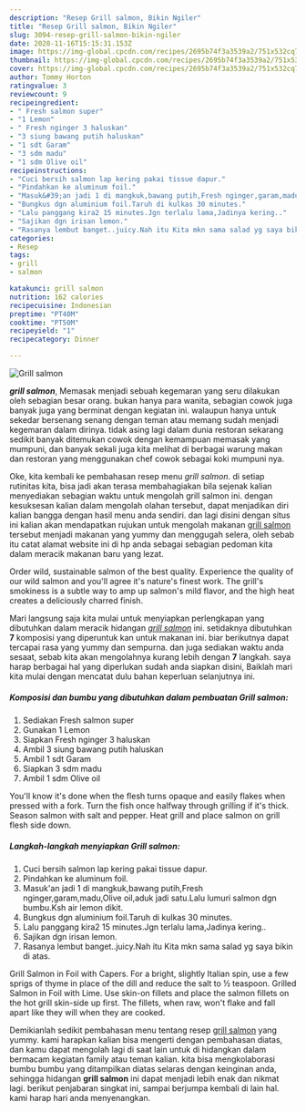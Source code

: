 ```yaml
---
description: "Resep Grill salmon, Bikin Ngiler"
title: "Resep Grill salmon, Bikin Ngiler"
slug: 3094-resep-grill-salmon-bikin-ngiler
date: 2020-11-16T15:15:31.153Z
image: https://img-global.cpcdn.com/recipes/2695b74f3a3539a2/751x532cq70/grill-salmon-foto-resep-utama.jpg
thumbnail: https://img-global.cpcdn.com/recipes/2695b74f3a3539a2/751x532cq70/grill-salmon-foto-resep-utama.jpg
cover: https://img-global.cpcdn.com/recipes/2695b74f3a3539a2/751x532cq70/grill-salmon-foto-resep-utama.jpg
author: Tommy Horton
ratingvalue: 3
reviewcount: 9
recipeingredient:
- " Fresh salmon super"
- "1 Lemon"
- " Fresh nginger 3 haluskan"
- "3 siung bawang putih haluskan"
- "1 sdt Garam"
- "3 sdm madu"
- "1 sdm Olive oil"
recipeinstructions:
- "Cuci bersih salmon lap kering pakai tissue dapur."
- "Pindahkan ke aluminum foil."
- "Masuk&#39;an jadi 1 di mangkuk,bawang putih,Fresh nginger,garam,madu,Olive oil,aduk jadi satu.Lalu lumuri salmon dgn bumbu.Ksh air lemon dikit."
- "Bungkus dgn aluminium foil.Taruh di kulkas 30 minutes."
- "Lalu panggang kira2 15 minutes.Jgn terlalu lama,Jadinya kering.."
- "Sajikan dgn irisan lemon."
- "Rasanya lembut banget..juicy.Nah itu Kita mkn sama salad yg saya bikin di atas."
categories:
- Resep
tags:
- grill
- salmon

katakunci: grill salmon 
nutrition: 162 calories
recipecuisine: Indonesian
preptime: "PT40M"
cooktime: "PT50M"
recipeyield: "1"
recipecategory: Dinner

---
```



![Grill salmon](https://img-global.cpcdn.com/recipes/2695b74f3a3539a2/751x532cq70/grill-salmon-foto-resep-utama.jpg)

<b><i>grill salmon</i></b>, Memasak menjadi sebuah kegemaran yang seru dilakukan oleh sebagian besar orang. bukan hanya para wanita, sebagian cowok juga banyak juga yang berminat dengan kegiatan ini. walaupun hanya untuk sekedar bersenang senang dengan teman atau memang sudah menjadi kegemaran dalam dirinya. tidak asing lagi dalam dunia restoran sekarang sedikit banyak ditemukan cowok dengan kemampuan memasak yang mumpuni, dan banyak sekali juga kita melihat di berbagai warung makan dan restoran yang menggunakan chef cowok sebagai koki mumpuni nya.

Oke, kita kembali ke pembahasan resep menu <i>grill salmon</i>. di setiap rutinitas kita, bisa jadi akan terasa membahagiakan bila sejenak kalian menyediakan sebagian waktu untuk mengolah grill salmon ini. dengan kesuksesan kalian dalam mengolah olahan tersebut, dapat menjadikan diri kalian bangga dengan hasil menu anda sendiri. dan lagi disini dengan situs ini kalian akan mendapatkan rujukan untuk mengolah makanan <u>grill salmon</u> tersebut menjadi makanan yang yummy dan menggugah selera, oleh sebab itu catat alamat website ini di hp anda sebagai sebagian pedoman kita dalam meracik makanan baru yang lezat.

Order wild, sustainable salmon of the best quality. Experience the quality of our wild salmon and you&#39;ll agree it&#39;s nature&#39;s finest work. The grill&#39;s smokiness is a subtle way to amp up salmon&#39;s mild flavor, and the high heat creates a deliciously charred finish.


Mari langsung saja kita mulai untuk menyiapkan perlengkapan yang dibutuhkan dalam meracik hidangan <u><i>grill salmon</i></u> ini. setidaknya dibutuhkan <b>7</b> komposisi yang diperuntuk kan untuk makanan ini. biar berikutnya dapat tercapai rasa yang yummy dan sempurna. dan juga sediakan waktu anda sesaat, sebab kita akan mengolahnya kurang lebih dengan <b>7</b> langkah. saya harap berbagai hal yang diperlukan sudah anda siapkan disini, Baiklah mari kita mulai dengan mencatat dulu bahan keperluan selanjutnya ini.

<!--inarticleads1-->

##### Komposisi dan bumbu yang dibutuhkan dalam pembuatan Grill salmon:

1. Sediakan  Fresh salmon super
1. Gunakan 1 Lemon
1. Siapkan  Fresh nginger 3 haluskan
1. Ambil 3 siung bawang putih haluskan
1. Ambil 1 sdt Garam
1. Siapkan 3 sdm madu
1. Ambil 1 sdm Olive oil


You&#39;ll know it&#39;s done when the flesh turns opaque and easily flakes when pressed with a fork. Turn the fish once halfway through grilling if it&#39;s thick. Season salmon with salt and pepper. Heat grill and place salmon on grill flesh side down. 

<!--inarticleads2-->

##### Langkah-langkah menyiapkan Grill salmon:

1. Cuci bersih salmon lap kering pakai tissue dapur.
1. Pindahkan ke aluminum foil.
1. Masuk&#39;an jadi 1 di mangkuk,bawang putih,Fresh nginger,garam,madu,Olive oil,aduk jadi satu.Lalu lumuri salmon dgn bumbu.Ksh air lemon dikit.
1. Bungkus dgn aluminium foil.Taruh di kulkas 30 minutes.
1. Lalu panggang kira2 15 minutes.Jgn terlalu lama,Jadinya kering..
1. Sajikan dgn irisan lemon.
1. Rasanya lembut banget..juicy.Nah itu Kita mkn sama salad yg saya bikin di atas.


Grill Salmon in Foil with Capers. For a bright, slightly Italian spin, use a few sprigs of thyme in place of the dill and reduce the salt to ½ teaspoon. Grilled Salmon in Foil with Lime. Use skin-on fillets and place the salmon fillets on the hot grill skin-side up first. The fillets, when raw, won&#39;t flake and fall apart like they will when they are cooked. 

Demikianlah sedikit pembahasan menu tentang resep <u>grill salmon</u> yang yummy. kami harapkan kalian bisa mengerti dengan pembahasan diatas, dan kamu dapat mengolah lagi di saat lain untuk di hidangkan dalam bermacam kegiatan family atau teman kalian. kita bisa mengkolaborasi bumbu bumbu yang ditampilkan diatas selaras dengan keinginan anda, sehingga hidangan <b>grill salmon</b> ini dapat menjadi lebih enak dan nikmat lagi. berikut penjabaran singkat ini, sampai berjumpa kembali di lain hal. kami harap hari anda menyenangkan.
